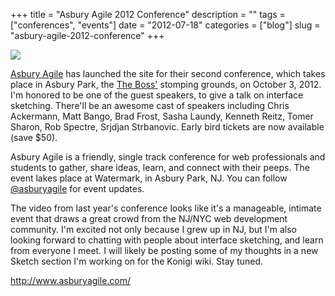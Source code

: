 +++
title = "Asbury Agile 2012 Conference"
description = ""
tags = ["conferences", "events"]
date = "2012-07-18"
categories = ["blog"]
slug = "asbury-agile-2012-conference"
+++



  <div class="notebook-screenshot"><a href="http://www.asburyagile.com/"><img src="//konigi.com/media/notebook/asburyagile.jpg" class="notebook-image" /></a></div><p><a href="http://www.asburyagile.com/">Asbury Agile</a> has launched the site for their second conference, which takes place in Asbury Park, the <a href="bruce-springsteen-creativity.html">The Boss'</a> stomping grounds, on October 3, 2012. I'm honored to be one of the guest speakers, to give a talk on interface sketching. There'll be an awesome cast of speakers including Chris Ackermann, Matt Bango, Brad Frost, Sasha Laundy, Kenneth Reitz, Tomer Sharon, Rob Spectre, Srjdjan Strbanovic. Early bird tickets are now available (save $50).</p>

<p>Asbury Agile is a friendly, single track conference for  web professionals and students to gather, share ideas, learn, and connect with their peeps. The event lakes place at Watermark, in Asbury Park, NJ. You can follow <a href="https://twitter.com/asburyagile">@asburyagile</a> for event updates.</p>

<p>The video from last year's conference looks like it's a manageable, intimate event that draws a great crowd from the NJ/NYC web development community. I'm excited not only because I grew up in NJ, but I'm also looking forward to chatting with people about interface sketching, and learn from everyone I meet. I  will likely be posting some of my thoughts in a new Sketch section I'm working on for the Konigi wiki. Stay tuned.</p>

    
  <a href="http://www.asburyagile.com/">http://www.asburyagile.com/</a>
